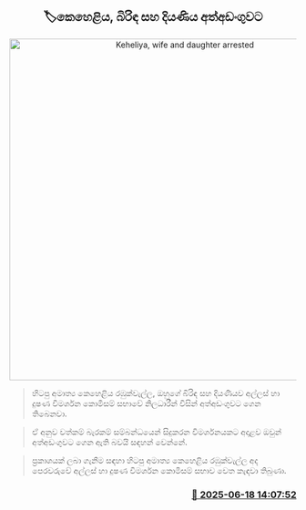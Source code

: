 <p align='center'><b><h2 align='center' title='Keheliya, wife and daughter arrested'>🏷කෙහෙළිය, බිරිඳ සහ දියණිය අත්අඩංගුවට</h2></b></p>
<p align='center'><img src='https://helakuru.sgp1.cdn.digitaloceanspaces.com/esana/images/lib/keheliya-rambukwalla-new-image.jpg' width='600' alt='Keheliya, wife and daughter arrested'></p>

> හිටපු අමාත්‍ය කෙහෙළිය රඹුක්වැල්ල, ඔහුගේ බිරිඳ සහ දියණියව අල්ලස් හා දුෂණ විමර්ශන කොමිසම් සභාවේ නිලධාරීන් විසින් අත්අඩංගුවට ගෙන තිබෙනවා.

> ඒ අනුව වත්කම් බැරකම් සම්බන්ධයෙන් සිදුකරන විමර්ශනයකට අදාළව ඔවුන් අත්අඩංගුවට ගෙන ඇති බවයි සඳහන් වෙන්නේ.

> ප්‍රකාශයක් ලබා ගැනීම සඳහා හිටපු අමාත්‍ය කෙහෙළිය රඹුක්වැල්ල අද පෙරවරුවේ අල්ලස් හා දුෂණ විමර්ශන කොමිසම් සභාව වෙත කැඳවා තිබුණා.



<h3 align='right'><a href='https://www.helakuru.lk/esana/p/111130/'>📅 2025-06-18 14:07:52</a></h3>
